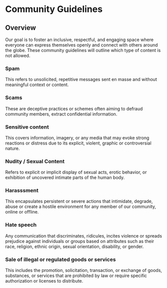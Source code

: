 # Community Guidelines

## Overview
Our goal is to foster an inclusive, respectful, and engaging space where everyone can express themselves openly and connect with others around the globe. These community guidelines will outline which type of content is not allowed.



### Spam
This refers to unsolicited, repetitive messages sent en masse and without meaningful context or content.
### Scams
These are deceptive practices or schemes often aiming to defraud community members, extract confidential information.
### Sensitive content
This covers information, imagery, or any media that may evoke strong reactions or distress due to its explicit, violent, graphic or controversial nature.
### Nudity / Sexual Content
Refers to explicit or implicit display of sexual acts, erotic behavior, or exhibition of uncovered intimate parts of the human body.
### Harasssment
This encapsulates persistent or severe actions that intimidate, degrade, abuse or create a hostile environment for any member of our community, online or offline. 
### Hate speech
Any communication that discriminates, ridicules, incites violence or spreads prejudice against individuals or groups based on attributes such as their race, religion, ethnic origin, sexual orientation, disability, or gender. 
### Sale of illegal or regulated goods or services
This includes the promotion, solicitation, transaction, or exchange of goods, substances, or services that are prohibited by law or require specific authorization or licenses to distribute.
